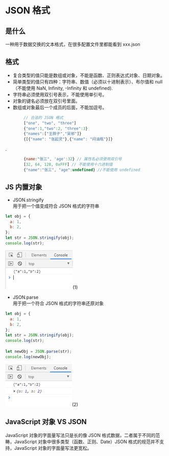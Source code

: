 # JSON 格式

## 是什么

一种用于数据交换的文本格式，在很多配置文件里都能看到 xxx.json

## 格式

- 复合类型的值只能是数组或对象，不能是函数、正则表达式对象、日期对象。
- 简单类型的值只有四种：字符串、数值（必须以十进制表示）、布尔值和 null（不能使用 NaN, Infinity, -Infinity 和 undefined).
- 字符串必须使用双引号表示，不能使用单引号。
- 对象的键名必须放在双引号里面。
- 数组或对象最后一个成员的后面，不能加逗号。

```javascript
        // 合法的 JSON 格式
        ["one", "two", "three"]
        {"one":1,"two":2, "three":3}
        {"names":["王胖子","吴邪"]}
        {[{"name": "张起灵"},{"name": "闷油瓶"}]}
```

.

```javascript
        {name:"张三", 'age':32} // 属性名必须使用双引号
        [32, 64, 128, 0xFFF] // 不能使用十六进制值
        {"name":"张三", "age":undefined} //不能使用 undefined
```

## JS 内置对象

- JSON.stringify  
  用于把一个值变成符合 JSON 格式的字符串

```javascript
let obj = {
  a: 1,
  b: 2,
};
let str = JSON.stringify(obj);
console.log(str);
```

![image](../images2/62/1.PNG)(1)

- JSON.parse  
  用于把一个符合 JSON 格式的字符串还原对象

```javascript
let obj = {
  a: 1,
  b: 2,
};
let str = JSON.stringify(obj);
console.log(str);

let newObj = JSON.parse(str);
console.log(newObj);
```

![image](../images2/62/2.PNG)(2)

## JavaScript 对象 VS JSON

JavaScript 对象的字面量写法只是长的像 JSON 格式数据，二者属于不同的范畴，JavaScript 对象中很多类型（函数、正则、Date）JSON 格式的规范并不支持，JavaScript 对象的字面量写法更宽松。
